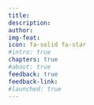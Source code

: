 ```yaml
---
title: 
description: 
author: 
img-feat: 
icon: fa-solid fa-star
#intro: true
chapters: true
#about: true
feedback: true
feedback-link: 
#launched: true
---
```



